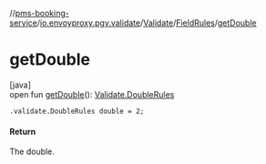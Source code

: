 //[pms-booking-service](../../../../index.md)/[io.envoyproxy.pgv.validate](../../index.md)/[Validate](../index.md)/[FieldRules](index.md)/[getDouble](get-double.md)

# getDouble

[java]\
open fun [getDouble](get-double.md)(): [Validate.DoubleRules](../-double-rules/index.md)

`.validate.DoubleRules double = 2;`

#### Return

The double.